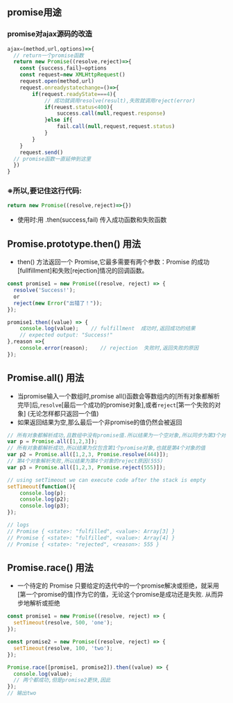 ## promise用途

### promise对ajax源码的改造
```JavaScript
ajax=(method,url,options)=>{
  // return一个promise函数
  return new Promise((resolve,reject)=>{
    const {success,fail}=options
    const request=new XMLHttpRequest()
    request.open(method,url)
    request.onreadystatechange=()=>{
        if(request.readyState===4){
            // 成功就调用resolve(result),失败就调用reject(error)
            if(reuest.status<400){
                success.call(null,request.response)
            }else if{
                fail.call(null,request,request.status)
            }
        }
    }
    request.send()
  // promise函数一直延伸到这里  
  })
}
```
###  ※所以,要记住这行代码:
```JavaScript
return new Promise((resolve,reject)=>{})
```
* 使用时:用 .then(success,fail) 传入成功函数和失败函数



## Promise.prototype.then() 用法

* then() 方法返回一个 Promise,它最多需要有两个参数：Promise 的成功[fullfillment]和失败[rejection]情况的回调函数。
```JavaScript
const promise1 = new Promise((resolve, reject) => {
  resolve('Success!');
  or
  reject(new Error("出错了！"));
});

promise1.then((value) => {
    console.log(value);    // fulfillment  成功时,返回成功的结果
    // expected output: "Success!"
},reason =>{
    console.error(reason);    // rejection  失败时,返回失败的原因
});
```



##  Promise.all() 用法

* 当promise输入一个数组时,promise all()函数会等数组内的[所有对象都解析完毕]后,`resolve`[最后一个成功的promise对象],或者`reject`[第一个失败的对象]  (无论怎样都只返回一个值)
* 如果返回结果为空,那么最后一个非promise的值仍然会被返回

```JavaScript
// 所有对象都解析成功,且数组中没有promise值.所以结果为一个空对象,所以同步为第3个对象的值
var p = Promise.all([1,2,3]);
// 所有对象都解析成功,所以结果为仅包含第1个promise对象,也就是第4个对象的值
var p2 = Promise.all([1,2,3, Promise.resolve(444)]);
// 第4个对象解析失败,所以结果为第4个对象的reject原因(555)
var p3 = Promise.all([1,2,3, Promise.reject(555)]);

// using setTimeout we can execute code after the stack is empty
setTimeout(function(){
    console.log(p);
    console.log(p2);
    console.log(p3);
});

// logs
// Promise { <state>: "fulfilled", <value>: Array[3] }
// Promise { <state>: "fulfilled", <value>: Array[4] }
// Promise { <state>: "rejected", <reason>: 555 }
```



## Promise.race() 用法

* 一个待定的 Promise 只要给定的迭代中的一个promise解决或拒绝，就采用[第一个promise的值]作为它的值，无论这个promise是成功还是失败. 从而异步地解析或拒绝

```JavaScript
const promise1 = new Promise((resolve, reject) => {
  setTimeout(resolve, 500, 'one');
});

const promise2 = new Promise((resolve, reject) => {
  setTimeout(resolve, 100, 'two');
});

Promise.race([promise1, promise2]).then((value) => {
  console.log(value);
  // 两个都成功,但是promise2更快,因此
});
// 输出two
```